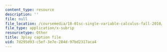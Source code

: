 ```yaml
---
content_type: resource
description: ''
file: null
file_location: /coursemedia/18-01sc-single-variable-calculus-fall-2010/7d295d93c5ef3e7e284d97bd2317aca4_kCPVBl953eY.srt
file_type: application/x-subrip
resourcetype: Other
title: 3play caption file
uid: 7d295d93-c5ef-3e7e-284d-97bd2317aca4
---
```

